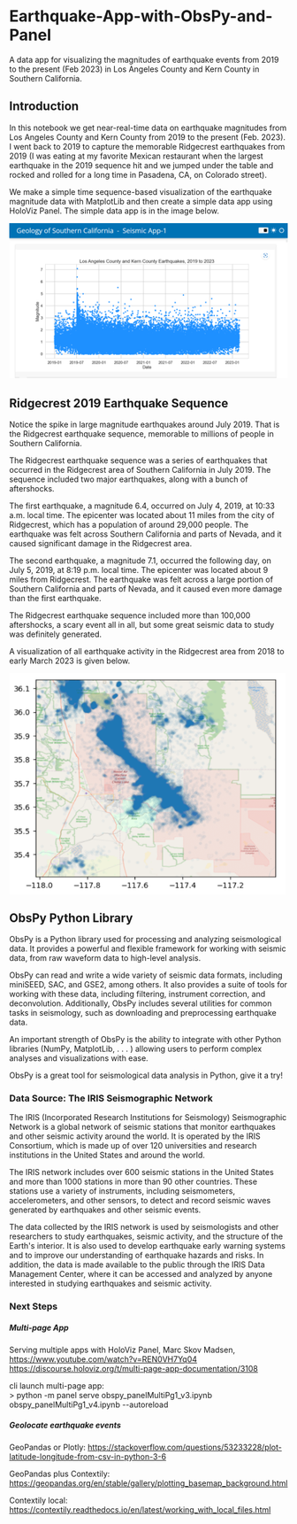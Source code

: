 # Earthquake-App-with-ObsPy-and-Panel
A data app for visualizing the magnitudes of earthquake events from 2019 to the present (Feb 2023) in Los Angeles County and Kern County in Southern California.
## Introduction

In this notebook we get near-real-time data on earthquake magnitudes from Los Angeles County and Kern County from 2019 to the present (Feb. 2023). I went back to 2019 to capture the memorable Ridgecrest earthquakes from 2019 (I was eating at my favorite Mexican restaurant when the largest earthquake in the 2019 sequence hit and we jumped under the table and rocked and rolled for a long time in Pasadena, CA, on Colorado street). 

We make a simple time sequence-based visualization of the earthquake magnitude data with MatplotLib and then create a simple data app using HoloViz Panel. The simple data app is in the image below. 

![](img/panel_simple1.png)

## Ridgecrest 2019 Earthquake Sequence

Notice the spike in large magnitude earthquakes around July 2019. That is the Ridgecrest earthquake sequence, memorable to millions of people in Southern California. 

The Ridgecrest earthquake sequence was a series of earthquakes that occurred in the Ridgecrest area of Southern California in July 2019. The sequence included two major earthquakes, along with a bunch of aftershocks.

The first earthquake, a magnitude 6.4, occurred on July 4, 2019, at 10:33 a.m. local time. The epicenter was located about 11 miles from the city of Ridgecrest, which has a population of around 29,000 people. The earthquake was felt across Southern California and parts of Nevada, and it caused significant damage in the Ridgecrest area.

The second earthquake, a magnitude 7.1, occurred the following day, on July 5, 2019, at 8:19 p.m. local time. The epicenter was located about 9 miles from Ridgecrest. The earthquake was felt across a large portion of Southern California and parts of Nevada, and it caused even more damage than the first earthquake.

The Ridgecrest earthquake sequence included more than 100,000 aftershocks, a scary event all in all, but some great seismic data to study was definitely generated.

A visualization of all earthquake activity in the Ridgecrest area from 2018 to early March 2023 is given below.

![]()<img src="/img/ridgecrest_geospatial.png" width="500" height="400" align="center">

## ObsPy Python Library

ObsPy is a Python library used for processing and analyzing seismological data. It provides a powerful and flexible framework for working with seismic data, from raw waveform data to high-level analysis.

ObsPy can read and write a wide variety of seismic data formats, including miniSEED, SAC, and GSE2, among others. It also provides a suite of tools for working with these data, including filtering, instrument correction, and deconvolution. Additionally, ObsPy includes several utilities for common tasks in seismology, such as downloading and preprocessing earthquake data.

An important strength of ObsPy is the ability to integrate with other Python libraries (NumPy, MatplotLib, . . . ) allowing users to perform complex analyses and visualizations with ease.

ObsPy is a great tool for seismological data analysis in Python, give it a try!

### Data Source: The IRIS Seismographic Network

The IRIS (Incorporated Research Institutions for Seismology) Seismographic Network is a global network of seismic stations that monitor earthquakes and other seismic activity around the world. It is operated by the IRIS Consortium, which is made up of over 120 universities and research institutions in the United States and around the world.

The IRIS network includes over 600 seismic stations in the United States and more than 1000 stations in more than 90 other countries. These stations use a variety of instruments, including seismometers, accelerometers, and other sensors, to detect and record seismic waves generated by earthquakes and other seismic events.

The data collected by the IRIS network is used by seismologists and other researchers to study earthquakes, seismic activity, and the structure of the Earth's interior. It is also used to develop earthquake early warning systems and to improve our understanding of earthquake hazards and risks. In addition, the data is made available to the public through the IRIS Data Management Center, where it can be accessed and analyzed by anyone interested in studying earthquakes and seismic activity.

### Next Steps

##### Multi-page App

Serving multiple apps with HoloViz Panel, Marc Skov Madsen,     
https://www.youtube.com/watch?v=REN0VH7Yq04       
https://discourse.holoviz.org/t/multi-page-app-documentation/3108

cli launch multi-page app:     
    > python -m panel serve obspy_panelMultiPg1_v3.ipynb obspy_panelMultiPg1_v4.ipynb --autoreload
    
##### Geolocate earthquake events   

GeoPandas or Plotly: https://stackoverflow.com/questions/53233228/plot-latitude-longitude-from-csv-in-python-3-6   

GeoPandas plus Contextily: https://geopandas.org/en/stable/gallery/plotting_basemap_background.html   

Contextily local: https://contextily.readthedocs.io/en/latest/working_with_local_files.html